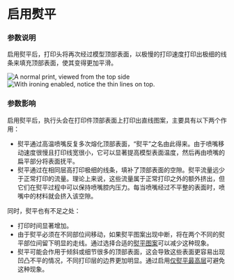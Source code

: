 启用熨平
====
### **参数说明**
启用熨平后，打印头将再次经过模型顶部表面，以极慢的打印速度打印出极细的线条来填充顶部表面，使其变得更加平滑。

![A normal print, viewed from the top side](../images/ironing_enabled_disabled.png)
![With ironing enabled, notice the thin lines on top.](../images/ironing_enabled_enabled.png)

### **参数影响**
启用熨平后，执行头会在打印件顶部表面上打印出直线图案，主要具有以下两个作用：
* 熨平通过高温喷嘴反复多次熔化顶部表面，“熨平”之名由此得来。由于喷嘴移动速度很慢且打印线宽很小，它可以显著提高模型表面温度，然后再由喷嘴的扁平部分将表面抚平。
* 熨平通过在相同层高打印极细的线条，填补了顶部表面的空隙。熨平流量远少于正常打印的流量。理论上来说，这些流量属于正常打印之外的额外挤出，但它们在熨平过程中可以保持喷嘴腔内压力。每当喷嘴经过不平整的表面时，喷嘴中的材料就会挤入该空隙。

同时，熨平也有不足之处：
* 打印时间显著增加。
* 由于熨平必须在不同部位间移动，如果熨平图案出现中断，将在两个不同的熨平部位间留下明显的走线。通过选择合适的[熨平图案](ironing_pattern.md)可以减少这种现象。
* 熨平可能会作用于倾斜或细节很多的顶部表面，这会导致这些表面更容易出现凹凸不平的情况，不同打印层的边界更加明显。通过启用[仅熨平最高层](ironing_only_highest_layer.md)可避免这种现象。

<!--
术语错误：
    启用熨平

翻译不准确：
    启动熨平后，打印机将在顶部表面再进行一次处理，以使其更加平滑。这次额外的处理打印出非常小的走线，速度极慢。 —— pass 不是处理的意思。
    熨平将在打印件顶部表面的顶层打印出走线图案

译文语句不通顺，语言表达需要修改润色：
    熨平通过用热喷嘴反复多次熔化顶部表面，其名称由此而来。
    由于移动速度很低且线宽很小，喷嘴会显著加热表面，然后由喷嘴的扁平部分将表面熨平。
    是在与该层本身相同的高度上完成的。
    熨平比实心层的流量少，但仍有一些流量。理论上，该流量无处可去，但实际上它将保持喷嘴腔内压力。
    由于熨平图案必须在不同部位间移动，   —— 图案是不会移动的。
    倾斜的表面，或细节很多的顶部表面也能被熨平，这加大了凹凸不平的可能性，

推荐观看下列资料，充分了解“熨平”原理：
    https://www.youtube.com/watch?v=gh5wC4Ti95s
    https://support.ultimaker.com/hc/en-us/articles/4403443371154-Top-and-Bottom
-->
